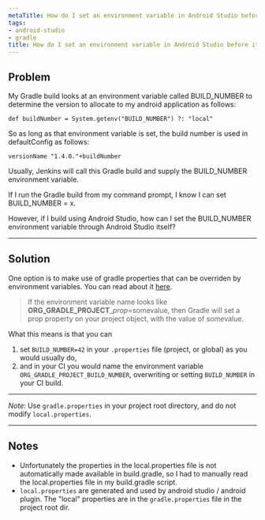 ```yaml
---
metaTitle: How do I set an environment variable in Android Studio before it runs my gradle build
tags:
- android-studio
- gradle
title: How do I set an environment variable in Android Studio before it runs my gradle build
---
```


## Problem

My Gradle build looks at an environment variable called BUILD\_NUMBER to determine the version to allocate to my android application as follows:



```
def buildNumber = System.getenv("BUILD_NUMBER") ?: "local"

```

So as long as that environment variable is set, the build number is used in defaultConfig as follows:



```
versionName "1.4.0."+buildNumber

```

Usually, Jenkins will call this Gradle build and supply the BUILD\_NUMBER environment variable.


If I run the Gradle build from my command prompt, I know I can set BUILD\_NUMBER = x.


However, if I build using Android Studio, how can I set the BUILD\_NUMBER environment variable through Android Studio itself?



---

## Solution

One option is to make use of gradle properties that can be overriden by environment variables. You can read about it [here](https://docs.gradle.org/current/userguide/build_environment.html#sec:gradle_properties_and_system_properties).



> 
> If the environment variable name looks like **ORG\_GRADLE\_PROJECT**\_*prop*=somevalue, then Gradle will set a prop property on your project object, with the value of somevalue.
> 
> 
> 


What this means is that you can


1. set `BUILD_NUMBER=42` in your `.properties` file (project, or global) as you would usually do,
2. and in your CI you would name the environment variable `ORG_GRADLE_PROJECT_BUILD_NUMBER`, overwriting or setting `BUILD_NUMBER` in your CI build.




---


*Note:* Use `gradle.properties` in your project root directory, and do not modify `local.properties`.



---

## Notes

- Unfortunately the properties in the local.properties file is not automatically made available in build.gradle, so I had to manually read the local.properties file in my build.gradle script.
- `local.properties` are generated and used by android studio / android plugin. The "local" properties are in the `gradle.properties` file in the project root dir.
